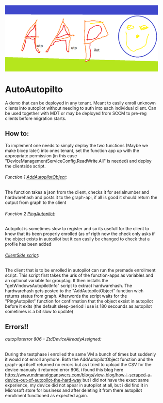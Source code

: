 ![This is an image](https://github.com/noobElias/AutoAutopilto/blob/main/logo.png)
# AutoAutopilto

A demo that can be deployed in any tenant. Meant to easily enroll unknown clients into autopilot without needing to auth into each individual client. Can be used 	together with MDT or may be deployed from SCCM to pre-reg clients before migration starts.

## How to:

  To implement  one needs to simply deploy the two functions (Maybe we make bicep later) into ones tenant, set the function app up with the appropriate permission (in this case "DeviceManagementServiceConfig.ReadWrite.All" is needed) and deploy the clientside script.

######  Function 1 [AddAutopilotObject](https://github.com/noobElias/AutoAutopilto/blob/main/AddAutopilotObject): 
  The function takes a json from the client, checks it for serialnumber and hardwarehash and posts it to the graph-api, if all is good it should return the output from     graph to the client 
  
######  Function 2 [PingAutopilot](https://github.com/noobElias/AutoAutopilto/blob/main/PingAutopilot.ps1): 
  Autopilot is sometimes slow to register and so its usefull for the client to know that its been properly enrolled (as of rigth now the check only asks if the object     exists in autopilot but it can easily be changed to check that a profile has been added
###### [ClientSide script](https://github.com/noobElias/AutoAutopilto/blob/main/ClientSide.ps1): 
  The client that is to be enrolled in autopilot can run the premade enrollment script. This script first takes the uris of the function-apps as variables and an optional variable for grouptag.
  It then installs the "getWindowsAutopilotInfo" script to extract hardwarehash. The hardwarehash gets posted to the "AddAutopilotObject" function wich returns status from graph.
  Afterwords the script waits for the "PingAutopilot" function for confirmation that the object exsist in autopilot before it exits (the default sleep-period i use is 180 secounds as autopilot sometimes is a bit slow to update)
  
## Errors!! 

###### autopiloterror 806  –  ZtdDeviceAlreadyAssigned: 
  During the testphase i enrolled the same VM a bunch of times but suddenly it would not enroll anymore. Both the AddAutopilotObject function and the graph-api   itself returned no errors but as i tried to upload the CSV for the device manualy it returned error 806, i found this blog here https://www.mdmandgpanswers.com/blogs/view-blog/how-i-scraped-a-device-out-of-autopilot-the-hard-way but i did not have the exact same experience, my device did not apear in autopilot at all, but i did find it in Microsoft store for business and after deleting it from there autopilot enrollment functioned as expected again. 
